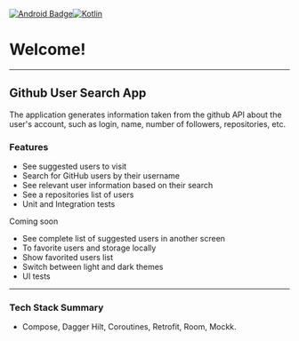 [![Android Badge](https://img.shields.io/badge/Android-3DDC84?style=for-the-badge&logo=android&logoColor=white)](https://www.android.com/)[![Kotlin](https://img.shields.io/badge/Kotlin-0095D5?&style=for-the-badge&logo=kotlin&logoColor=white)](https://kotlinlang.org/)

# Welcome!

---

## Github User Search App
The application generates information taken from the github API about the user's account, such as login, name, number of followers, repositories, etc.

### Features
- See suggested users to visit
- Search for GitHub users by their username
- See relevant user information based on their search
- See a repositories list of users
- Unit and Integration tests

Coming soon
- See complete list of suggested users in another screen
- To favorite users and storage locally 
- Show favorited users list
- Switch between light and dark themes
- UI tests


---


### Tech Stack Summary

- Compose, Dagger Hilt, Coroutines, Retrofit, Room, Mockk.